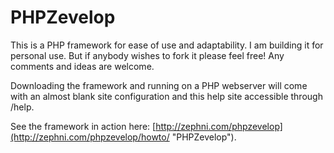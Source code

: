 # PHPZevelop

This is a PHP framework for ease of use and adaptability. I am building it for personal use.
But if anybody wishes to fork it please feel free! Any comments and ideas are welcome.

Downloading the framework and running on a PHP webserver will come with an almost blank site configuration and this help site accessible through /help.

See the framework in action here: [http://zephni.com/phpzevelop](http://zephni.com/phpzevelop/howto/ "PHPZevelop")</a>.